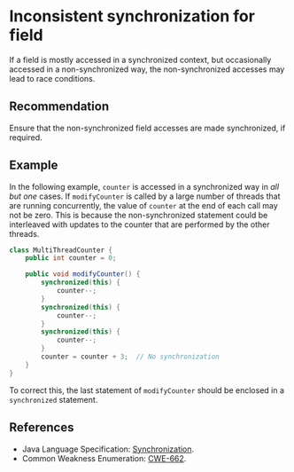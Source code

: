 # Inconsistent synchronization for field
If a field is mostly accessed in a synchronized context, but occasionally accessed in a non-synchronized way, the non-synchronized accesses may lead to race conditions.


## Recommendation
Ensure that the non-synchronized field accesses are made synchronized, if required.


## Example
In the following example, `counter` is accessed in a synchronized way in *all but one* cases. If `modifyCounter` is called by a large number of threads that are running concurrently, the value of `counter` at the end of each call may not be zero. This is because the non-synchronized statement could be interleaved with updates to the counter that are performed by the other threads.


```java
class MultiThreadCounter {
    public int counter = 0;

    public void modifyCounter() {
        synchronized(this) {
            counter--;
        }
        synchronized(this) {
            counter--;
        }
        synchronized(this) {
            counter--;
        }
        counter = counter + 3;  // No synchronization
    }
}

```
To correct this, the last statement of `modifyCounter` should be enclosed in a `synchronized` statement.


## References
* Java Language Specification: [Synchronization](https://docs.oracle.com/javase/specs/jls/se11/html/jls-17.html#jls-17.1).
* Common Weakness Enumeration: [CWE-662](https://cwe.mitre.org/data/definitions/662.html).
